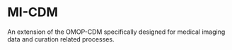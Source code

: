 # MI-CDM

An extension of the OMOP-CDM specifically designed for medical imaging data and curation related processes. 
